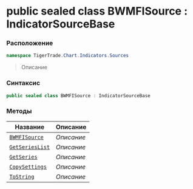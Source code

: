 
# public sealed class BWMFISource : IndicatorSourceBase
### Расположение
```csharp
namespace TigerTrade.Chart.Indicators.Sources
```



> Описание

### Синтаксис
```csharp
public sealed class BWMFISource : IndicatorSourceBase
```


### Методы
| Название | Описание |
| --- | --- |
| [`BWMFISource`](./BWMFISource.cs/Методы/BWMFISource.md) | *Описание* |
| [`GetSeriesList`](./BWMFISource.cs/Методы/GetSeriesList.md) | *Описание* |
| [`GetSeries`](./BWMFISource.cs/Методы/GetSeries.md) | *Описание* |
| [`CopySettings`](./BWMFISource.cs/Методы/CopySettings.md) | *Описание* |
| [`ToString`](./BWMFISource.cs/Методы/ToString.md) | *Описание* |



